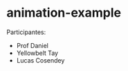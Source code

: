 # animation-example

Participantes:

<ul>
	<li>Prof Daniel</li>
	<li>Yellowbelt Tay</li>
	<li>Lucas Cosendey</li>
</ul>

